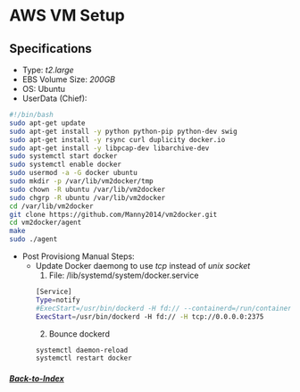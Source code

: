 # AWS VM Setup

## Specifications
- Type: *t2.large*
- EBS Volume Size: *200GB*
- OS: Ubuntu
- UserData (Chief):
```bash
#!/bin/bash
sudo apt-get update 
sudo apt-get install -y python python-pip python-dev swig
sudo apt-get install -y rsync curl duplicity docker.io
sudo apt-get install -y libpcap-dev libarchive-dev
sudo systemctl start docker
sudo systemctl enable docker
sudo usermod -a -G docker ubuntu 
sudo mkdir -p /var/lib/vm2docker/tmp
sudo chown -R ubuntu /var/lib/vm2docker
sudo chgrp -R ubuntu /var/lib/vm2docker
cd /var/lib/vm2docker
git clone https://github.com/Manny2014/vm2docker.git
cd vm2docker/agent
make
sudo ./agent
```
- Post Provisiong Manual Steps:
    - Update Docker daemong to use *tcp* instead of *unix socket*
        1. File: /lib/systemd/system/docker.service
        ```bash
        [Service]
        Type=notify
        #ExecStart=/usr/bin/dockerd -H fd:// --containerd=/run/containerd/containerd.sock
        ExecStart=/usr/bin/dockerd -H fd:// -H tcp://0.0.0.0:2375
        ```
        2. Bounce dockerd
        ```bash
        systemctl daemon-reload
        systemctl restart docker
        ```

##### [Back-to-Index](../../../00-Index.md)